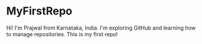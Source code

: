# MyFirstRepo

Hi! I'm Prajwal from Karnataka, India. I'm exploring GitHub and learning how to manage repositories. This is my first repo!
